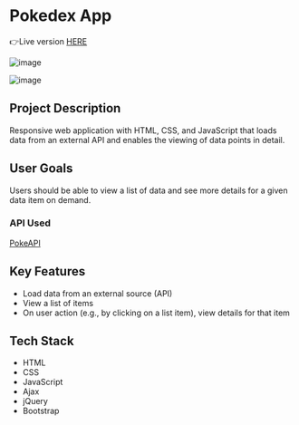 # Pokedex App

👉Live version [HERE](https://m0ntz.github.io/pokedex-app/)

![image](https://user-images.githubusercontent.com/109100764/212965150-2261a22d-c440-48cc-8137-ad9910ac7c5e.png)

![image](https://user-images.githubusercontent.com/109100764/212965767-70ad1070-90ea-4037-ba8d-978b918469ef.png)


## Project Description

Responsive web application with HTML, CSS, and JavaScript that loads
data from an external API and enables the viewing of data points in detail.

## User Goals

Users should be able to view a list of data and see more details for a given data item on demand.


### API Used

[PokeAPI](https://pokeapi.co/)

## Key Features

- Load data from an external source (API)
- View a list of items
- On user action (e.g., by clicking on a list item), view details for that item

## Tech Stack
- HTML
- CSS
- JavaScript
- Ajax
- jQuery
- Bootstrap
